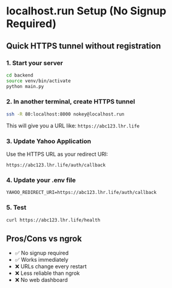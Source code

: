 # localhost.run Setup (No Signup Required)

## Quick HTTPS tunnel without registration

### 1. Start your server
```bash
cd backend
source venv/bin/activate  
python main.py
```

### 2. In another terminal, create HTTPS tunnel
```bash
ssh -R 80:localhost:8000 nokey@localhost.run
```

This will give you a URL like: `https://abc123.lhr.life`

### 3. Update Yahoo Application
Use the HTTPS URL as your redirect URI:
```
https://abc123.lhr.life/auth/callback
```

### 4. Update your .env file
```env
YAHOO_REDIRECT_URI=https://abc123.lhr.life/auth/callback
```

### 5. Test
```bash
curl https://abc123.lhr.life/health
```

## Pros/Cons vs ngrok
- ✅ No signup required
- ✅ Works immediately  
- ❌ URLs change every restart
- ❌ Less reliable than ngrok
- ❌ No web dashboard
